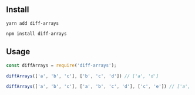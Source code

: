 ## Install

```
yarn add diff-arrays
```

```
npm install diff-arrays
```

## Usage

```js
const diffArrays = require('diff-arrays');

diffArrays(['a', 'b', 'c'], ['b', 'c', 'd']) // ['a', 'd']

diffArrays(['a', 'b', 'c'], ['a', 'b', 'c', 'd'], ['c', 'e']) // ['a', 'b', 'd', 'e']
```
